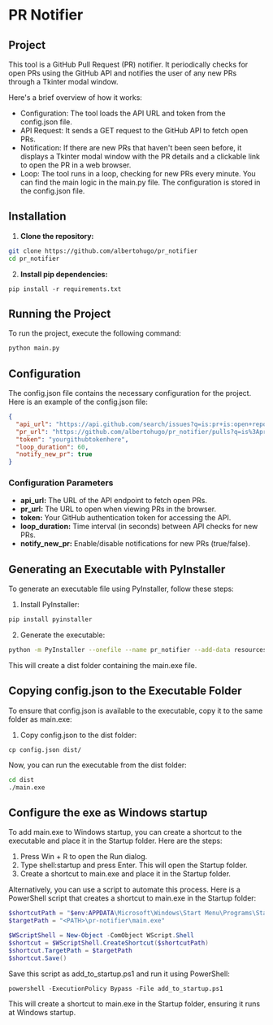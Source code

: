 # PR Notifier

## Project

This tool is a GitHub Pull Request (PR) notifier. It periodically checks for open PRs using the GitHub API and notifies the user of any new PRs through a Tkinter modal window.

Here's a brief overview of how it works:

- Configuration: The tool loads the API URL and token from the config.json file.
- API Request: It sends a GET request to the GitHub API to fetch open PRs.
- Notification: If there are new PRs that haven't been seen before, it displays a Tkinter modal window with the PR details and a clickable link to open the PR in a web browser.
- Loop: The tool runs in a loop, checking for new PRs every minute.
  You can find the main logic in the main.py file. The configuration is stored in the config.json file.

## Installation

1. **Clone the repository:**

```sh
git clone https://github.com/albertohugo/pr_notifier
cd pr_notifier
```

2. **Install pip dependencies:**

```
pip install -r requirements.txt
```

## Running the Project

To run the project, execute the following command:

```sh
python main.py
```

## Configuration

The config.json file contains the necessary configuration for the project. Here is an example of the config.json file:

```json
{
  "api_url": "https://api.github.com/search/issues?q=is:pr+is:open+repo:albertohugo/pr_notifier+label:to_be_reviewed",
  "pr_url": "https://github.com/albertohugo/pr_notifier/pulls?q=is%3Apr+is%3Aopen+label%3Ato_be_reviewed",
  "token": "yourgithubtokenhere",
  "loop_duration": 60,
  "notify_new_pr": true
}
```

### Configuration Parameters

- **api_url:** The URL of the API endpoint to fetch open PRs.
- **pr_url:** The URL to open when viewing PRs in the browser.
- **token:** Your GitHub authentication token for accessing the API.
- **loop_duration:** Time interval (in seconds) between API checks for new PRs.
- **notify_new_pr:** Enable/disable notifications for new PRs (true/false).

## Generating an Executable with PyInstaller

To generate an executable file using PyInstaller, follow these steps:

1. Install PyInstaller:

```sh
pip install pyinstaller
```

2. Generate the executable:

```sh
python -m PyInstaller --onefile --name pr_notifier --add-data resources:resources --add-data config.json:config.json --noconsole main.py
```

This will create a dist folder containing the main.exe file.

## Copying config.json to the Executable Folder

To ensure that config.json is available to the executable, copy it to the same folder as main.exe:

1. Copy config.json to the dist folder:

`cp config.json dist/`

Now, you can run the executable from the dist folder:

```sh
cd dist
./main.exe
```

## Configure the exe as Windows startup

To add main.exe to Windows startup, you can create a shortcut to the executable and place it in the Startup folder. Here are the steps:

1. Press Win + R to open the Run dialog.
2. Type shell:startup and press Enter. This will open the Startup folder.
3. Create a shortcut to main.exe and place it in the Startup folder.

Alternatively, you can use a script to automate this process. Here is a PowerShell script that creates a shortcut to main.exe in the Startup folder:

```powershell
$shortcutPath = "$env:APPDATA\Microsoft\Windows\Start Menu\Programs\Startup\main.lnk"
$targetPath = "<PATH>\pr-notifier\main.exe"

$WScriptShell = New-Object -ComObject WScript.Shell
$shortcut = $WScriptShell.CreateShortcut($shortcutPath)
$shortcut.TargetPath = $targetPath
$shortcut.Save()
```

Save this script as add_to_startup.ps1 and run it using PowerShell:

`powershell -ExecutionPolicy Bypass -File add_to_startup.ps1`

This will create a shortcut to main.exe in the Startup folder, ensuring it runs at Windows startup.
